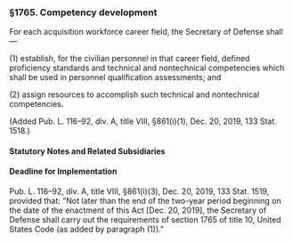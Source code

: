 ### §1765. Competency development ###

For each acquisition workforce career field, the Secretary of Defense shall—

(1) establish, for the civilian personnel in that career field, defined proficiency standards and technical and nontechnical competencies which shall be used in personnel qualification assessments; and

(2) assign resources to accomplish such technical and nontechnical competencies.

(Added Pub. L. 116–92, div. A, title VIII, §861(i)(1), Dec. 20, 2019, 133 Stat. 1518.)

#### **Statutory Notes and Related Subsidiaries** ####

#### Deadline for Implementation ####

Pub. L. 116–92, div. A, title VIII, §861(i)(3), Dec. 20, 2019, 133 Stat. 1519, provided that: "Not later than the end of the two-year period beginning on the date of the enactment of this Act [Dec. 20, 2019], the Secretary of Defense shall carry out the requirements of section 1765 of title 10, United States Code (as added by paragraph (1))."